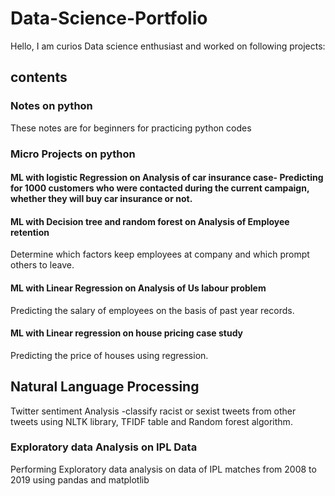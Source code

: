# Data-Science-Portfolio
Hello,
I am curios Data science enthusiast and worked on following projects:
## contents
### Notes on python 
These notes are for beginners for practicing python codes 
### Micro Projects on python 
#### ML with logistic Regression on Analysis of car insurance case- Predicting  for 1000 customers who were contacted during the current campaign, whether they will buy car insurance or not.
#### ML with Decision tree and random forest on Analysis of Employee retention 
Determine which factors keep employees at company and which prompt others to leave.
#### ML with Linear Regression on Analysis of Us labour problem 
Predicting the salary of employees on the basis of past year records. 
#### ML with Linear regression on house pricing case study
Predicting the price of houses using regression. 
## Natural Language Processing 
Twitter sentiment Analysis -classify racist or sexist tweets from other tweets using NLTK library, TFIDF table and Random forest algorithm.
### Exploratory data Analysis on IPL Data 
Performing Exploratory data analysis on data of IPL matches from 2008 to 2019 using pandas and matplotlib 
